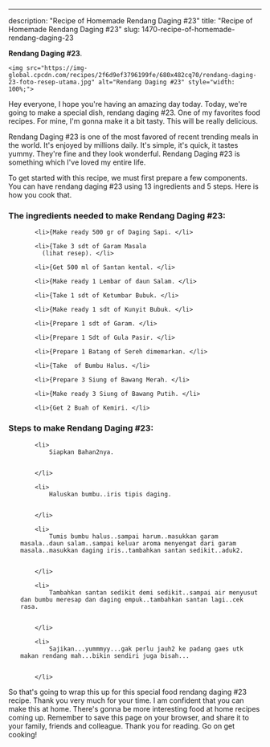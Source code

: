---
description: "Recipe of Homemade Rendang Daging #23"
title: "Recipe of Homemade Rendang Daging #23"
slug: 1470-recipe-of-homemade-rendang-daging-23

<p>
	<strong>Rendang Daging #23</strong>. 
	
</p>
<p>
	
	<img src="https://img-global.cpcdn.com/recipes/2f6d9ef3796199fe/680x482cq70/rendang-daging-23-foto-resep-utama.jpg" alt="Rendang Daging #23" style="width: 100%;">
	
	
</p>
<p>
	Hey everyone, I hope you're having an amazing day today. Today, we're going to make a special dish, rendang daging #23. One of my favorites food recipes. For mine, I'm gonna make it a bit tasty. This will be really delicious.
</p>
	
<p>
	
</p>
<p>
	Rendang Daging #23 is one of the most favored of recent trending meals in the world. It's enjoyed by millions daily. It's simple, it's quick, it tastes yummy. They're fine and they look wonderful. Rendang Daging #23 is something which I've loved my entire life.
</p>

<p>
To get started with this recipe, we must first prepare a few components. You can have rendang daging #23 using 13 ingredients and 5 steps. Here is how you cook that.
</p>

<h3>The ingredients needed to make Rendang Daging #23:</h3>

<ol>
	
		<li>{Make ready 500 gr of Daging Sapi. </li>
	
		<li>{Take 3 sdt of Garam Masala
          (lihat resep). </li>
	
		<li>{Get 500 ml of Santan kental. </li>
	
		<li>{Make ready 1 Lembar of daun Salam. </li>
	
		<li>{Take 1 sdt of Ketumbar Bubuk. </li>
	
		<li>{Make ready 1 sdt of Kunyit Bubuk. </li>
	
		<li>{Prepare 1 sdt of Garam. </li>
	
		<li>{Prepare 1 Sdt of Gula Pasir. </li>
	
		<li>{Prepare 1 Batang of Sereh dimemarkan. </li>
	
		<li>{Take  of Bumbu Halus. </li>
	
		<li>{Prepare 3 Siung of Bawang Merah. </li>
	
		<li>{Make ready 3 Siung of Bawang Putih. </li>
	
		<li>{Get 2 Buah of Kemiri. </li>
	
</ol>
<p>
	
</p>

<h3>Steps to make Rendang Daging #23:</h3>

<ol>
	
		<li>
			Siapkan Bahan2nya.
			
			
		</li>
	
		<li>
			Haluskan bumbu..iris tipis daging.
			
			
		</li>
	
		<li>
			Tumis bumbu halus..sampai harum..masukkan garam masala..daun salam..sampai keluar aroma menyengat dari garam masala..masukkan daging iris..tambahkan santan sedikit..aduk2.
			
			
		</li>
	
		<li>
			Tambahkan santan sedikit demi sedikit..sampai air menyusut dan bumbu meresap dan daging empuk..tambahkan santan lagi..cek rasa.
			
			
		</li>
	
		<li>
			Sajikan...yummmyy...gak perlu jauh2 ke padang gaes utk makan rendang mah...bikin sendiri juga bisah...
			
			
		</li>
	
</ol>

<p>
	
</p>

<p>
	So that's going to wrap this up for this special food rendang daging #23 recipe. Thank you very much for your time. I am confident that you can make this at home. There's gonna be more interesting food at home recipes coming up. Remember to save this page on your browser, and share it to your family, friends and colleague. Thank you for reading. Go on get cooking!
</p>
